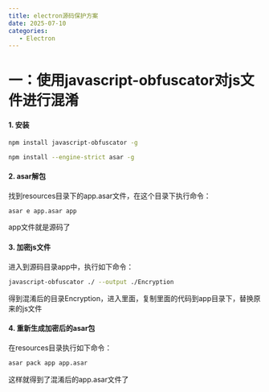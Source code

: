 ```yaml
---
title: electron源码保护方案
date: 2025-07-10
categories:
   - Electron
---
```


# 一：使用javascript-obfuscator对js文件进行混淆

#### 1. 安装

```bash
npm install javascript-obfuscator -g

npm install --engine-strict asar -g
```

#### 2. asar解包

找到resources目录下的app.asar文件，在这个目录下执行命令：


```bash
asar e app.asar app
```

app文件就是源码了



#### 3. 加密js文件

进入到源码目录app中，执行如下命令：

```bash
javascript-obfuscator ./ --output ./Encryption
```



得到混淆后的目录Encryption，进入里面，复制里面的代码到app目录下，替换原来的js文件



#### 4. 重新生成加密后的asar包

在resources目录执行如下命令：

```bash
asar pack app app.asar
```

这样就得到了混淆后的app.asar文件了